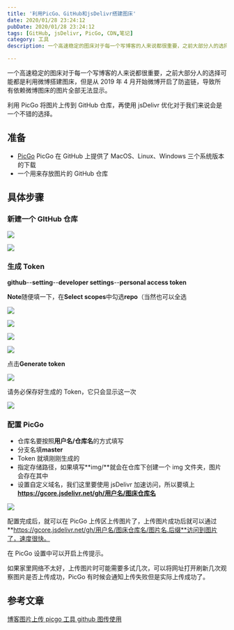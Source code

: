 ```yaml
---
title: '利用PicGo、GitHub和jsDelivr搭建图床'
date: 2020/01/28 23:24:12
pubDate: 2020/01/28 23:24:12
tags: [GitHub, jsDelivr, PicGo, CDN,笔记]
category: 工具
description: 一个高速稳定的图床对于每一个写博客的人来说都很重要，之前大部分人的选择可能都是利用微博搭建图床，但是从2019年4月开始微博开启了防盗链，导致所有依赖微博图床的图片全部无法显示。利用PicGo将图片上传到GitHub仓库，再使用jsDelivr优化对于我们来说会是一个不错的选择。

---
```


一个高速稳定的图床对于每一个写博客的人来说都很重要，之前大部分人的选择可能都是利用微博搭建图床，但是从 2019 年 4 月开始微博开启了防盗链，导致所有依赖微博图床的图片全部无法显示。

利用 PicGo 将图片上传到 GitHub 仓库，再使用 jsDelivr 优化对于我们来说会是一个不错的选择。

## 准备

- [PicGo](https://github.com/Molunerfinn/PicGo) PicGo 在 GitHub 上提供了 MacOS、Linux、Windows 三个系统版本的下载
- 一个用来存放图片的 GitHub 仓库

## 具体步骤

### 新建一个 GItHub 仓库

![](https://gcore.jsdelivr.net/gh/qiyuor2/blog-image/img/newrepo.png)

![](https://gcore.jsdelivr.net/gh/qiyuor2/blog-image/img/nreponame.png)

### 生成 Token

**github**--**setting**--**developer settings**--**personal access token**

**Note**随便填一下，在**Select scopes**中勾选**repo**（当然也可以全选

![](https://gcore.jsdelivr.net/gh/qiyuor2/blog-image/img/settingnewtoken.png)

![](https://gcore.jsdelivr.net/gh/qiyuor2/blog-image/img/newtokendevset.png)

![](https://gcore.jsdelivr.net/gh/qiyuor2/blog-image/img/settokenlist.png)

![](https://gcore.jsdelivr.net/gh/qiyuor2/blog-image/img/settokenselect.png)

点击**Generate token**

![](https://gcore.jsdelivr.net/gh/qiyuor2/blog-image/img/finishgithubtoken.png)

请务必保存好生成的 Token，它只会显示这一次

![](https://gcore.jsdelivr.net/gh/qiyuor2/blog-image/img/finishgithubtoken02.png)

### 配置 PicGo

- 仓库名要按照**用户名/仓库名**的方式填写
- 分支名填**master**
- Token 就填刚刚生成的
- 指定存储路径，如果填写**img/**就会在仓库下创建一个 img 文件夹，图片会存在其中
- 设置自定义域名，我们这里要使用 jsDelivr 加速访问，所以要填上**https://gcore.jsdelivr.net/gh/用户名/图床仓库名**

![](https://gcore.jsdelivr.net/gh/qiyuor2/blog-image/img/picgoconfig.png)

配置完成后，就可以在 PicGo 上传区上传图片了，上传图片成功后就可以通过**https://gcore.jsdelivr.net/gh/用户名/图床仓库名/图片名.后缀**访问到图片了，速度很快。

在 PicGo 设置中可以开启上传提示。

如果家里网络不太好，上传图片时可能需要多试几次，可以将网址打开刷新几次观察图片是否上传成功，PicGo 有时候会通知上传失败但是实际上传成功了。

## 参考文章

[博客图片上传 picgo 工具 github 图传使用](https://removeif.github.io/removeif-demo/theme/博客图片上传picgo工具github图传使用.html)
